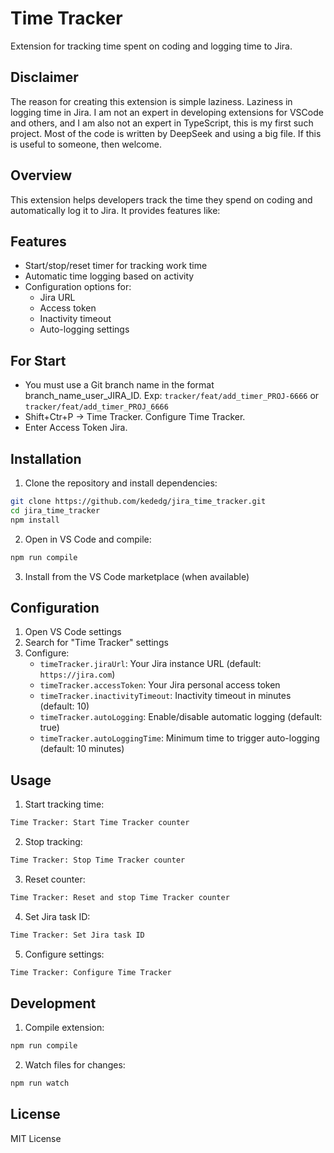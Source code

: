 # Time Tracker

Extension for tracking time spent on coding and logging time to Jira.

## Disclaimer

The reason for creating this extension is simple laziness. Laziness in logging time in Jira. I am not an expert in developing extensions for VSCode and others, and I am also not an expert in TypeScript, this is my first such project. Most of the code is written by DeepSeek and using a big file. If this is useful to someone, then welcome.

## Overview

This extension helps developers track the time they spend on coding and automatically log it to Jira. It provides features like:

## Features

- Start/stop/reset timer for tracking work time
- Automatic time logging based on activity
- Configuration options for:
  - Jira URL
  - Access token
  - Inactivity timeout
  - Auto-logging settings

## For Start

- You must use a Git branch name in the format branch_name_user_JIRA_ID. Exp: `tracker/feat/add_timer_PROJ-6666` or `tracker/feat/add_timer_PROJ_6666`
- Shift+Ctr+P -> Time Tracker. Configure Time Tracker.
- Enter Access Token Jira.

## Installation

1. Clone the repository and install dependencies:
```bash
git clone https://github.com/kededg/jira_time_tracker.git
cd jira_time_tracker
npm install
```

2. Open in VS Code and compile:
```bash
npm run compile
```

3. Install from the VS Code marketplace (when available)

## Configuration

1. Open VS Code settings
2. Search for "Time Tracker" settings
3. Configure:
   - `timeTracker.jiraUrl`: Your Jira instance URL (default: `https://jira.com`)
   - `timeTracker.accessToken`: Your Jira personal access token
   - `timeTracker.inactivityTimeout`: Inactivity timeout in minutes (default: 10)
   - `timeTracker.autoLogging`: Enable/disable automatic logging (default: true)
   - `timeTracker.autoLoggingTime`: Minimum time to trigger auto-logging (default: 10 minutes)

## Usage

1. Start tracking time:
```bash
Time Tracker: Start Time Tracker counter
```

2. Stop tracking:
```bash
Time Tracker: Stop Time Tracker counter
```

3. Reset counter:
```bash
Time Tracker: Reset and stop Time Tracker counter
```

4. Set Jira task ID:
```bash
Time Tracker: Set Jira task ID
```

5. Configure settings:
```bash
Time Tracker: Configure Time Tracker
```

## Development

1. Compile extension:
```bash
npm run compile
```

2. Watch files for changes:
```bash
npm run watch
```

## License

MIT License